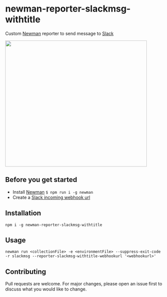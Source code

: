 # newman-reporter-slackmsg-withtitle

Custom [Newman](https://github.com/postmanlabs/newman) reporter to send message to [Slack](https://slack.com/)

<img src="https://github.com/jackcoded/newman-reporter-slackmsg/blob/master/testResults.png?raw=true" width="450"  height="400">

## Before you get started
- Install [Newman](https://github.com/postmanlabs/newman) ``` $ npm run i -g newman ```
- Create a [Slack incoming webhook url](https://api.slack.com/messaging/webhooks)

## Installation
 ```CLI
 npm i -g newman-reporter-slackmsg-withtitle
 ```

## Usage
 ```CLI
 newman run <collectionFile> -e <environmentFile> --suppress-exit-code -r slackmsg --reporter-slackmsg-withtitle-webhookurl '<webhookurl>'
 ```

## Contributing
Pull requests are welcome. For major changes, please open an issue first to discuss what you would like to change.
